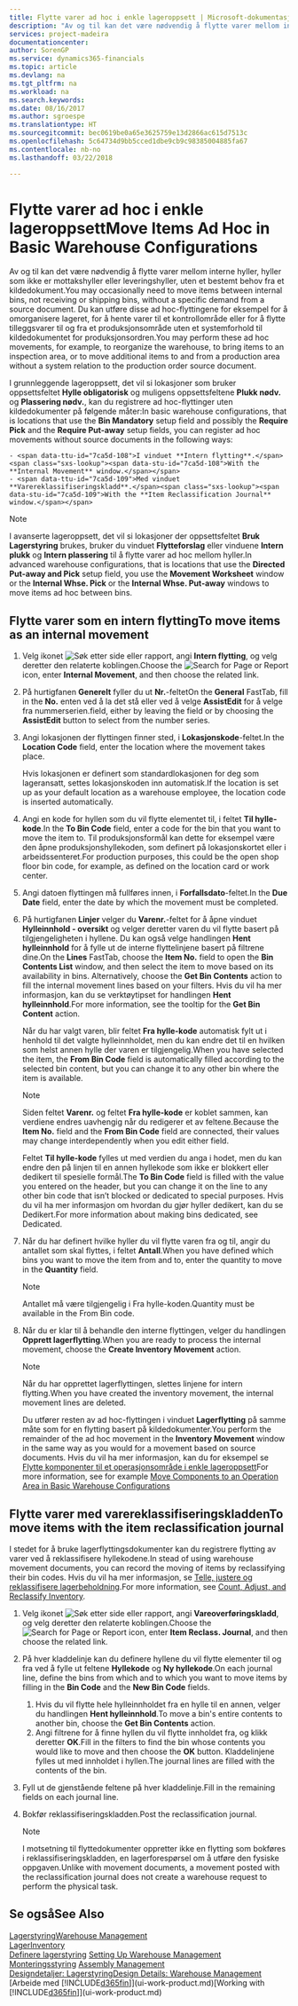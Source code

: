 ```yaml
---
title: Flytte varer ad hoc i enkle lageroppsett | Microsoft-dokumentasjon
description: "Av og til kan det være nødvendig å flytte varer mellom interne hyller, hyller som ikke er mottakshyller eller leveringshyller, uten et bestemt behov fra et kildedokument. Du kan utføre disse ad hoc-flyttingene for eksempel for å omorganisere lageret, for å hente varer til et kontrollområde eller for å flytte tilleggsvarer til og fra et produksjonsområde uten et systemforhold til kildedokumentet for produksjonsordren."
services: project-madeira
documentationcenter: 
author: SorenGP
ms.service: dynamics365-financials
ms.topic: article
ms.devlang: na
ms.tgt_pltfrm: na
ms.workload: na
ms.search.keywords: 
ms.date: 08/16/2017
ms.author: sgroespe
ms.translationtype: HT
ms.sourcegitcommit: bec0619be0a65e3625759e13d2866ac615d7513c
ms.openlocfilehash: 5c64734d9bb5cced1dbe9cb9c98385004885fa67
ms.contentlocale: nb-no
ms.lasthandoff: 03/22/2018

---
```

# <a name="move-items-ad-hoc-in-basic-warehouse-configurations"></a><span data-ttu-id="7ca5d-104">Flytte varer ad hoc i enkle lageroppsett</span><span class="sxs-lookup"><span data-stu-id="7ca5d-104">Move Items Ad Hoc in Basic Warehouse Configurations</span></span>
<span data-ttu-id="7ca5d-105">Av og til kan det være nødvendig å flytte varer mellom interne hyller, hyller som ikke er mottakshyller eller leveringshyller, uten et bestemt behov fra et kildedokument.</span><span class="sxs-lookup"><span data-stu-id="7ca5d-105">You may occasionally need to move items between internal bins, not receiving or shipping bins, without a specific demand from a source document.</span></span> <span data-ttu-id="7ca5d-106">Du kan utføre disse ad hoc-flyttingene for eksempel for å omorganisere lageret, for å hente varer til et kontrollområde eller for å flytte tilleggsvarer til og fra et produksjonsområde uten et systemforhold til kildedokumentet for produksjonsordren.</span><span class="sxs-lookup"><span data-stu-id="7ca5d-106">You may perform these ad hoc movements, for example, to reorganize the warehouse, to bring items to an inspection area, or to move additional items to and from a production area without a system relation to the production order source document.</span></span>  

<span data-ttu-id="7ca5d-107">I grunnleggende lageroppsett, det vil si lokasjoner som bruker oppsettsfeltet **Hylle obligatorisk** og muligens oppsettsfeltene **Plukk nødv.** og **Plassering nødv.**, kan du registrere ad hoc-flyttinger uten kildedokumenter på følgende måter:</span><span class="sxs-lookup"><span data-stu-id="7ca5d-107">In basic warehouse configurations, that is locations that use the **Bin Mandatory** setup field and possibly the **Require Pick** and the **Require Put-away** setup fields, you can register ad hoc movements without source documents in the following ways:</span></span>  

    - <span data-ttu-id="7ca5d-108">I vinduet **Intern flytting**.</span><span class="sxs-lookup"><span data-stu-id="7ca5d-108">With the **Internal Movement** window.</span></span>  
    - <span data-ttu-id="7ca5d-109">Med vinduet **Varereklassifiseringskladd**.</span><span class="sxs-lookup"><span data-stu-id="7ca5d-109">With the **Item Reclassification Journal** window.</span></span>  

> [!NOTE]  
>  <span data-ttu-id="7ca5d-110">I avanserte lageroppsett, det vil si lokasjoner der oppsettsfeltet **Bruk Lagerstyring** brukes, bruker du vinduet **Flytteforslag** eller vinduene **Intern plukk** og **Intern plassering** til å flytte varer ad hoc mellom hyller.</span><span class="sxs-lookup"><span data-stu-id="7ca5d-110">In advanced warehouse configurations, that is locations that use the **Directed Put-away and Pick** setup field, you use the **Movement Worksheet** window or the **Internal Whse. Pick** or the **Internal Whse. Put-away** windows to move items ad hoc between bins.</span></span>  

## <a name="to-move-items-as-an-internal-movement"></a><span data-ttu-id="7ca5d-111">Flytte varer som en intern flytting</span><span class="sxs-lookup"><span data-stu-id="7ca5d-111">To move items as an internal movement</span></span>  
1.  <span data-ttu-id="7ca5d-112">Velg ikonet ![Søk etter side eller rapport](media/ui-search/search_small.png "Søk etter side eller rapport"), angi **Intern flytting**, og velg deretter den relaterte koblingen.</span><span class="sxs-lookup"><span data-stu-id="7ca5d-112">Choose the ![Search for Page or Report](media/ui-search/search_small.png "Search for Page or Report icon") icon, enter **Internal Movement**, and then choose the related link.</span></span>  
2.  <span data-ttu-id="7ca5d-113">På hurtigfanen **Generelt** fyller du ut **Nr.**-feltet</span><span class="sxs-lookup"><span data-stu-id="7ca5d-113">On the **General** FastTab, fill in the **No.**</span></span> <span data-ttu-id="7ca5d-114">enten ved å la det stå eller ved å velge **AssistEdit** for å velge fra nummerserien.</span><span class="sxs-lookup"><span data-stu-id="7ca5d-114">field, either by leaving the field or by choosing the **AssistEdit** button to select from the number series.</span></span>  
3.  <span data-ttu-id="7ca5d-115">Angi lokasjonen der flyttingen finner sted, i **Lokasjonskode**-feltet.</span><span class="sxs-lookup"><span data-stu-id="7ca5d-115">In the **Location Code** field, enter the location where the movement takes place.</span></span>  

    <span data-ttu-id="7ca5d-116">Hvis lokasjonen er definert som standardlokasjonen for deg som lageransatt, settes lokasjonskoden inn automatisk.</span><span class="sxs-lookup"><span data-stu-id="7ca5d-116">If the location is set up as your default location as a warehouse employee, the location code is inserted automatically.</span></span>  
4.  <span data-ttu-id="7ca5d-117">Angi en kode for hyllen som du vil flytte elementet til, i feltet **Til hylle-kode**.</span><span class="sxs-lookup"><span data-stu-id="7ca5d-117">In the **To Bin Code** field, enter a code for the bin that you want to move the item to.</span></span> <span data-ttu-id="7ca5d-118">Til produksjonsformål kan dette for eksempel være den åpne produksjonshyllekoden, som definert på lokasjonskortet eller i arbeidssenteret.</span><span class="sxs-lookup"><span data-stu-id="7ca5d-118">For production purposes, this could be the open shop floor bin code, for example, as defined on the location card or work center.</span></span>  
5.  <span data-ttu-id="7ca5d-119">Angi datoen flyttingen må fullføres innen, i **Forfallsdato**-feltet.</span><span class="sxs-lookup"><span data-stu-id="7ca5d-119">In the **Due Date** field, enter the date by which the movement must be completed.</span></span>  
6.  <span data-ttu-id="7ca5d-120">På hurtigfanen **Linjer** velger du **Varenr.**-feltet for å åpne vinduet **Hylleinnhold - oversikt** og velger deretter varen du vil flytte basert på tilgjengeligheten i hyllene. Du kan også velge handlingen **Hent hylleinnhold** for å fylle ut de interne flyttelinjene basert på filtrene dine.</span><span class="sxs-lookup"><span data-stu-id="7ca5d-120">On the **Lines** FastTab, choose the **Item No.** field to open the **Bin Contents List** window, and then select the item to move based on its availability in bins. Alternatively, choose the **Get Bin Contents** action to fill the internal movement lines based on your filters.</span></span> <span data-ttu-id="7ca5d-121">Hvis du vil ha mer informasjon, kan du se verktøytipset for handlingen **Hent hylleinnhold**.</span><span class="sxs-lookup"><span data-stu-id="7ca5d-121">For more information, see the tooltip for the **Get Bin Content** action.</span></span>   

    <span data-ttu-id="7ca5d-122">Når du har valgt varen, blir feltet **Fra hylle-kode** automatisk fylt ut i henhold til det valgte hylleinnholdet, men du kan endre det til en hvilken som helst annen hylle der varen er tilgjengelig.</span><span class="sxs-lookup"><span data-stu-id="7ca5d-122">When you have selected the item, the **From Bin Code** field is automatically filled according to the selected bin content, but you can change it to any other bin where the item is available.</span></span>  

    > [!NOTE]  
    >  <span data-ttu-id="7ca5d-123">Siden feltet **Varenr.** og feltet **Fra hylle-kode** er koblet sammen, kan verdiene endres uavhengig når du redigerer et av feltene.</span><span class="sxs-lookup"><span data-stu-id="7ca5d-123">Because the **Item No.** field and the **From Bin Code** field are connected, their values may change interdependently when you edit either field.</span></span>  

    <span data-ttu-id="7ca5d-124">Feltet **Til hylle-kode** fylles ut med verdien du anga i hodet, men du kan endre den på linjen til en annen hyllekode som ikke er blokkert eller dedikert til spesielle formål.</span><span class="sxs-lookup"><span data-stu-id="7ca5d-124">The **To Bin Code** field is filled with the value you entered on the header, but you can change it on the line to any other bin code that isn’t blocked or dedicated to special purposes.</span></span> <span data-ttu-id="7ca5d-125">Hvis du vil ha mer informasjon om hvordan du gjør hyller dedikert, kan du se Dedikert.</span><span class="sxs-lookup"><span data-stu-id="7ca5d-125">For more information about making bins dedicated, see Dedicated.</span></span>  
7.  <span data-ttu-id="7ca5d-126">Når du har definert hvilke hyller du vil flytte varen fra og til, angir du antallet som skal flyttes, i feltet **Antall**.</span><span class="sxs-lookup"><span data-stu-id="7ca5d-126">When you have defined which bins you want to move the item from and to, enter the quantity to move in the **Quantity** field.</span></span>  

    > [!NOTE]  
    >  <span data-ttu-id="7ca5d-127">Antallet må være tilgjengelig i Fra hylle-koden.</span><span class="sxs-lookup"><span data-stu-id="7ca5d-127">Quantity must be available in the From Bin code.</span></span>  

8.  <span data-ttu-id="7ca5d-128">Når du er klar til å behandle den interne flyttingen, velger du handlingen **Opprett lagerflytting**.</span><span class="sxs-lookup"><span data-stu-id="7ca5d-128">When you are ready to process the internal movement, choose the **Create Inventory Movement** action.</span></span>  

    > [!NOTE]  
    >  <span data-ttu-id="7ca5d-129">Når du har opprettet lagerflyttingen, slettes linjene for intern flytting.</span><span class="sxs-lookup"><span data-stu-id="7ca5d-129">When you have created the inventory movement, the internal movement lines are deleted.</span></span>  

    <span data-ttu-id="7ca5d-130">Du utfører resten av ad hoc-flyttingen i vinduet **Lagerflytting** på samme måte som for en flytting basert på kildedokumenter.</span><span class="sxs-lookup"><span data-stu-id="7ca5d-130">You perform the remainder of the ad hoc movement in the **Inventory Movement** window in the same way as you would for a movement based on source documents.</span></span> <span data-ttu-id="7ca5d-131">Hvis du vil ha mer informasjon, kan du for eksempel se [Flytte komponenter til et operasjonsområde i enkle lageroppsett](warehouse-how-to-move-components-to-an-operation-area-in-basic-warehousing.md)</span><span class="sxs-lookup"><span data-stu-id="7ca5d-131">For more information, see for example [Move Components to an Operation Area in Basic Warehouse Configurations](warehouse-how-to-move-components-to-an-operation-area-in-basic-warehousing.md)</span></span>  

## <a name="to-move-items-with-the-item-reclassification-journal"></a><span data-ttu-id="7ca5d-132">Flytte varer med varereklassifiseringskladden</span><span class="sxs-lookup"><span data-stu-id="7ca5d-132">To move items with the item reclassification journal</span></span>
<span data-ttu-id="7ca5d-133">I stedet for å bruke lagerflyttingsdokumenter kan du registrere flytting av varer ved å reklassifisere hyllekodene.</span><span class="sxs-lookup"><span data-stu-id="7ca5d-133">In stead of using warehouse movement documents, you can record the moving of items by reclassifying their bin codes.</span></span> <span data-ttu-id="7ca5d-134">Hvis du vil ha mer informasjon, se [Telle, justere og reklassifisere lagerbeholdning](inventory-how-count-adjust-reclassify.md).</span><span class="sxs-lookup"><span data-stu-id="7ca5d-134">For more information, see [Count, Adjust, and Reclassify Inventory](inventory-how-count-adjust-reclassify.md).</span></span>   
1.  <span data-ttu-id="7ca5d-135">Velg ikonet ![Søk etter side eller rapport](media/ui-search/search_small.png "Søk etter side eller rapport"), angi **Vareoverføringskladd**, og velg deretter den relaterte koblingen.</span><span class="sxs-lookup"><span data-stu-id="7ca5d-135">Choose the ![Search for Page or Report](media/ui-search/search_small.png "Search for Page or Report icon") icon, enter **Item Reclass. Journal**, and then choose the related link.</span></span>  
2.  <span data-ttu-id="7ca5d-136">På hver kladdelinje kan du definere hyllene du vil flytte elementer til og fra ved å fylle ut feltene **Hyllekode** og **Ny hyllekode**.</span><span class="sxs-lookup"><span data-stu-id="7ca5d-136">On each journal line, define the bins from which and to which you want to move items by filling in the **Bin Code** and the **New Bin Code** fields.</span></span>  

    1.  <span data-ttu-id="7ca5d-137">Hvis du vil flytte hele hylleinnholdet fra en hylle til en annen, velger du handlingen **Hent hylleinnhold**.</span><span class="sxs-lookup"><span data-stu-id="7ca5d-137">To move a bin's entire contents to another bin, choose the **Get Bin Contents** action.</span></span>  
    2.  <span data-ttu-id="7ca5d-138">Angi filtrene for å finne hyllen du vil flytte innholdet fra, og klikk deretter **OK**.</span><span class="sxs-lookup"><span data-stu-id="7ca5d-138">Fill in the filters to find the bin whose contents you would like to move and then choose the **OK** button.</span></span> <span data-ttu-id="7ca5d-139">Kladdelinjene fylles ut med innholdet i hyllen.</span><span class="sxs-lookup"><span data-stu-id="7ca5d-139">The journal lines are filled with the contents of the bin.</span></span>  
3.  <span data-ttu-id="7ca5d-140">Fyll ut de gjenstående feltene på hver kladdelinje.</span><span class="sxs-lookup"><span data-stu-id="7ca5d-140">Fill in the remaining fields on each journal line.</span></span>   
4.  <span data-ttu-id="7ca5d-141">Bokfør reklassifiseringskladden.</span><span class="sxs-lookup"><span data-stu-id="7ca5d-141">Post the reclassification journal.</span></span>  

    > [!NOTE]  
    >  <span data-ttu-id="7ca5d-142">I motsetning til flyttedokumenter oppretter ikke en flytting som bokføres i reklassifiseringskladden, en lagerforespørsel om å utføre den fysiske oppgaven.</span><span class="sxs-lookup"><span data-stu-id="7ca5d-142">Unlike with movement documents, a movement posted with the reclassification journal does not create a warehouse request to perform the physical task.</span></span>  

## <a name="see-also"></a><span data-ttu-id="7ca5d-143">Se også</span><span class="sxs-lookup"><span data-stu-id="7ca5d-143">See Also</span></span>  
[<span data-ttu-id="7ca5d-144">Lagerstyring</span><span class="sxs-lookup"><span data-stu-id="7ca5d-144">Warehouse Management</span></span>](warehouse-manage-warehouse.md)  
[<span data-ttu-id="7ca5d-145">Lager</span><span class="sxs-lookup"><span data-stu-id="7ca5d-145">Inventory</span></span>](inventory-manage-inventory.md)  
<span data-ttu-id="7ca5d-146">[Definere lagerstyring](warehouse-setup-warehouse.md)   </span><span class="sxs-lookup"><span data-stu-id="7ca5d-146">[Setting Up Warehouse Management](warehouse-setup-warehouse.md)   </span></span>  
<span data-ttu-id="7ca5d-147">[Monteringsstyring](assembly-assemble-items.md)  </span><span class="sxs-lookup"><span data-stu-id="7ca5d-147">[Assembly Management](assembly-assemble-items.md)  </span></span>  
[<span data-ttu-id="7ca5d-148">Designdetaljer: Lagerstyring</span><span class="sxs-lookup"><span data-stu-id="7ca5d-148">Design Details: Warehouse Management</span></span>](design-details-warehouse-management.md)  
<span data-ttu-id="7ca5d-149">[Arbeide med [!INCLUDE[d365fin](includes/d365fin_md.md)]](ui-work-product.md)</span><span class="sxs-lookup"><span data-stu-id="7ca5d-149">[Working with [!INCLUDE[d365fin](includes/d365fin_md.md)]](ui-work-product.md)</span></span>

